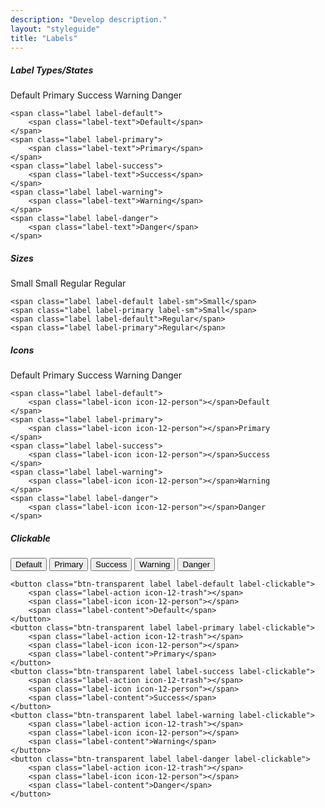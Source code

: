```yaml
---
description: "Develop description."
layout: "styleguide"
title: "Labels"
---
```


##### Label Types/States

<div class="group-demo">
	<span class="label label-default">
		<span class="label-text">Default</span>
	</span>
	<span class="label label-primary">
		<span class="label-text">Primary</span>
	</span>
	<span class="label label-success">
		<span class="label-text">Success</span>
	</span>
	<span class="label label-warning">
		<span class="label-text">Warning</span>
	</span>
	<span class="label label-danger">
		<span class="label-text">Danger</span>
	</span>
</div>

```htmlmixed
<span class="label label-default">
	<span class="label-text">Default</span>
</span>
<span class="label label-primary">
	<span class="label-text">Primary</span>
</span>
<span class="label label-success">
	<span class="label-text">Success</span>
</span>
<span class="label label-warning">
	<span class="label-text">Warning</span>
</span>
<span class="label label-danger">
	<span class="label-text">Danger</span>
</span>
```

##### Sizes

<div class="group-demo">
	<span class="label label-default label-sm">Small</span>
	<span class="label label-primary label-sm">Small</span>
	<span class="label label-default">Regular</span>
	<span class="label label-primary">Regular</span>
</div>

```htmlmixed
<span class="label label-default label-sm">Small</span>
<span class="label label-primary label-sm">Small</span>
<span class="label label-default">Regular</span>
<span class="label label-primary">Regular</span>
```

##### Icons

<div class="group-demo">
	<span class="label label-default">
		<span class="label-icon icon-12-person"></span>Default
	</span>
	<span class="label label-primary">
		<span class="label-icon icon-12-person"></span>Primary
	</span>
	<span class="label label-success">
		<span class="label-icon icon-12-person"></span>Success
	</span>
	<span class="label label-warning">
		<span class="label-icon icon-12-person"></span>Warning
	</span>
	<span class="label label-danger">
		<span class="label-icon icon-12-person"></span>Danger
	</span>
</div>

```htmlmixed
<span class="label label-default">
	<span class="label-icon icon-12-person"></span>Default
</span>
<span class="label label-primary">
	<span class="label-icon icon-12-person"></span>Primary
</span>
<span class="label label-success">
	<span class="label-icon icon-12-person"></span>Success
</span>
<span class="label label-warning">
	<span class="label-icon icon-12-person"></span>Warning
</span>
<span class="label label-danger">
	<span class="label-icon icon-12-person"></span>Danger
</span>
```

##### Clickable

<div class="group-demo">
	<button class="btn-transparent label label-default label-clickable">
		<span class="label-action icon-12-trash"></span>
		<span class="label-icon icon-12-person"></span>
		<span class="label-content">Default</span>
	</button>
	<button class="btn-transparent label label-primary label-clickable">
		<span class="label-action icon-12-trash"></span>
		<span class="label-icon icon-12-person"></span>
		<span class="label-content">Primary</span>
	</button>
	<button class="btn-transparent label label-success label-clickable">
		<span class="label-action icon-12-trash"></span>
		<span class="label-icon icon-12-person"></span>
		<span class="label-content">Success</span>
	</button>
	<button class="btn-transparent label label-warning label-clickable">
		<span class="label-action icon-12-trash"></span>
		<span class="label-icon icon-12-person"></span>
		<span class="label-content">Warning</span>
	</button>
	<button class="btn-transparent label label-danger label-clickable">
		<span class="label-action icon-12-trash"></span>
		<span class="label-icon icon-12-person"></span>
		<span class="label-content">Danger</span>
	</button>
</div>

```htmlmixed
<button class="btn-transparent label label-default label-clickable">
	<span class="label-action icon-12-trash"></span>
	<span class="label-icon icon-12-person"></span>
	<span class="label-content">Default</span>
</button>
<button class="btn-transparent label label-primary label-clickable">
	<span class="label-action icon-12-trash"></span>
	<span class="label-icon icon-12-person"></span>
	<span class="label-content">Primary</span>
</button>
<button class="btn-transparent label label-success label-clickable">
	<span class="label-action icon-12-trash"></span>
	<span class="label-icon icon-12-person"></span>
	<span class="label-content">Success</span>
</button>
<button class="btn-transparent label label-warning label-clickable">
	<span class="label-action icon-12-trash"></span>
	<span class="label-icon icon-12-person"></span>
	<span class="label-content">Warning</span>
</button>
<button class="btn-transparent label label-danger label-clickable">
	<span class="label-action icon-12-trash"></span>
	<span class="label-icon icon-12-person"></span>
	<span class="label-content">Danger</span>
</button>
```